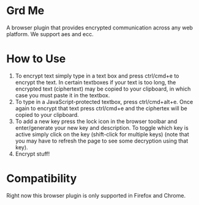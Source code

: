 Grd Me
======

A browser plugin that provides encrypted communication across any web platform.  We support aes and ecc.

How to Use
==========

1. To encrypt text simply type in a text box and press ctrl/cmd+e to encrypt the text. In certain textboxes if your text is too long, the encrypted text (ciphertext) may be copied to your clipboard, in which case you must paste it in the textbox.
2. To type in a JavaScript-protected textbox, press ctrl/cmd+alt+e. Once again to encrypt that text press ctrl/cmd+e and the ciphertex will be copied to your clipboard.
3. To add a new key press the lock icon in the browser toolbar and enter/generate your new key and description. To toggle which key is active simply click on the key (shift-click for multiple keys) (note that you may have to refresh the page to see some decryption using that key).
4. Encrypt stuff!

Compatibility
==============
Right now this browser plugin is only supported in Firefox and Chrome.